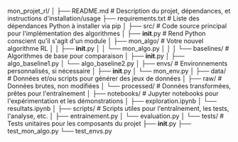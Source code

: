 mon_projet_rl/
│
├── README.md               # Description du projet, dépendances, et instructions d'installation/usage
├── requirements.txt       # Liste des dépendances Python à installer via pip
│
├── src/                    # Code source principal pour l'implémentation des algorithmes
│   ├── __init__.py        # Rend Python conscient qu'il s'agit d'un module
│   ├── mon_algo/          # Votre nouvel algorithme RL
│   │   ├── __init__.py
│   │   └── mon_algo.py
│   │
│   └── baselines/         # Algorithmes de base pour comparaison
│       ├── __init__.py
│       ├── algo_baseline1.py
│       └── algo_baseline2.py
│
├── envs/                   # Environnements personnalisés, si nécessaire
│   ├── __init__.py
│   └── mon_env.py
│
├── data/                   # Données et/ou scripts pour générer des jeux de données
│   ├── raw/                # Données brutes, non modifiées
│   └── processed/          # Données transformées, prêtes pour l'entraînement
│
├── notebooks/              # Jupyter notebooks pour l'expérimentation et les démonstrations
│   ├── exploration.ipynb
│   └── resultats.ipynb
│
├── scripts/                # Scripts utiles pour l'entraînement, les tests, l'analyse, etc.
│   ├── entrainement.py
│   └── evaluation.py
│
└── tests/                  # Tests unitaires pour les composants du projet
    ├── __init__.py
    ├── test_mon_algo.py
    └── test_envs.py
